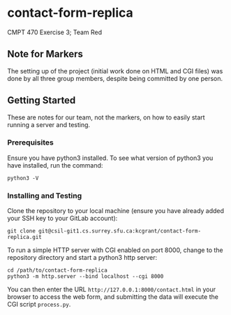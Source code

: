 # contact-form-replica

CMPT 470 Exercise 3; Team Red

## Note for Markers

The setting up of the project (initial work done on HTML and CGI files) was done by all three group members, despite being committed by one person.

## Getting Started 

These are notes for our team, not the markers, on how to easily start running a server and testing.

### Prerequisites

Ensure you have python3 installed. To see what version of python3 you have installed, run the command:

```
python3 -V
```

### Installing and Testing

Clone the repository to your local machine (ensure you have already added your SSH key to your GitLab account):

```
git clone git@csil-git1.cs.surrey.sfu.ca:kcgrant/contact-form-replica.git
```

To run a simple HTTP server with CGI enabled on port 8000, change to the repository directory and start a python3 http server:
```
cd /path/to/contact-form-replica
python3 -m http.server --bind localhost --cgi 8000
```

You can then enter the URL `http://127.0.0.1:8000/contact.html` in your browser to access the web form, and submitting the data will execute the CGI script `process.py`.



